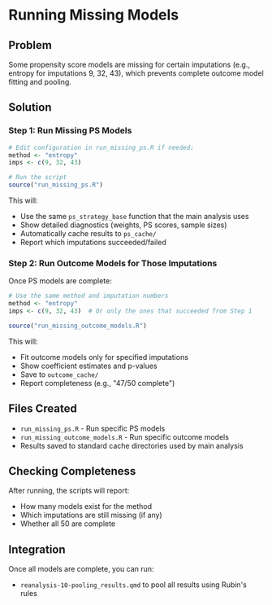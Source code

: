 # Running Missing Models

## Problem
Some propensity score models are missing for certain imputations (e.g., entropy for imputations 9, 32, 43), which prevents complete outcome model fitting and pooling.

## Solution

### Step 1: Run Missing PS Models
```r
# Edit configuration in run_missing_ps.R if needed:
method <- "entropy"
imps <- c(9, 32, 43)

# Run the script
source("run_missing_ps.R")
```

This will:
- Use the same `ps_strategy_base` function that the main analysis uses
- Show detailed diagnostics (weights, PS scores, sample sizes)
- Automatically cache results to `ps_cache/`
- Report which imputations succeeded/failed

### Step 2: Run Outcome Models for Those Imputations
Once PS models are complete:
```r
# Use the same method and imputation numbers
method <- "entropy"
imps <- c(9, 32, 43)  # Or only the ones that succeeded from Step 1

source("run_missing_outcome_models.R")
```

This will:
- Fit outcome models only for specified imputations
- Show coefficient estimates and p-values
- Save to `outcome_cache/`
- Report completeness (e.g., "47/50 complete")

## Files Created
- `run_missing_ps.R` - Run specific PS models
- `run_missing_outcome_models.R` - Run specific outcome models
- Results saved to standard cache directories used by main analysis

## Checking Completeness
After running, the scripts will report:
- How many models exist for the method
- Which imputations are still missing (if any)
- Whether all 50 are complete

## Integration
Once all models are complete, you can run:
- `reanalysis-10-pooling_results.qmd` to pool all results using Rubin's rules